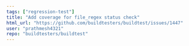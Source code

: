 ```yaml
---
tags: ["regression-test"]
title: "Add coverage for file_regex status check"
html_url: "https://github.com/buildtesters/buildtest/issues/1447"
user: "prathmesh4321"
repo: "buildtesters/buildtest"
---
```


